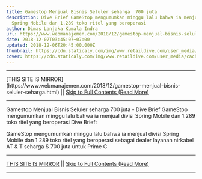 ```yaml
---
title: Gamestop Menjual Bisnis Seluler seharga  700 juta
description: Dive Brief GameStop mengumumkan minggu lalu bahwa ia menjual divisi
  Spring Mobile dan 1.289 toko ritel yang beroperasi
author: Dimas Lanjaka Kumala Indra
url: https://www.webmanajemen.com/2018/12/gamestop-menjual-bisnis-seluler-seharga.html
date: 2018-12-07T03:45:07+07:00
updated: 2018-12-06T20:45:00.000Z
thumbnail: https://cdn.staticaly.com/img/www.retaildive.com/user_media/cache/ca/af/caaf3c5c453af06608ab5eafbf455a0a.jpg
cover: https://cdn.staticaly.com/img/www.retaildive.com/user_media/cache/ca/af/caaf3c5c453af06608ab5eafbf455a0a.jpg
---
```


<hr/> [THIS SITE IS MIRROR](https://www.webmanajemen.com/2018/12/gamestop-menjual-bisnis-seluler-seharga.html) || <a href="https://www.webmanajemen.com/2018/12/gamestop-menjual-bisnis-seluler-seharga.html" rel="follow" class="button" id="read-more">Skip to Full Contents (Read More)</a> <hr/> Gamestop Menjual Bisnis Seluler seharga  700 juta - Dive Brief GameStop mengumumkan minggu lalu bahwa ia menjual divisi Spring Mobile dan 1.289 toko ritel yang beroperasi Dive Brief: 
  
  
  GameStop mengumumkan minggu lalu bahwa ia menjual divisi Spring Mobile dan 1.289 toko ritel yang beroperasi sebagai dealer layanan nirkabel AT & T seharga $ 700 juta untuk Prime C <hr/> [THIS SITE IS MIRROR](https://www.webmanajemen.com/2018/12/gamestop-menjual-bisnis-seluler-seharga.html) || <a href="https://www.webmanajemen.com/2018/12/gamestop-menjual-bisnis-seluler-seharga.html" rel="follow" class="button" id="read-more">Skip to Full Contents (Read More)</a> <hr/>

<script>window.onload = function () {
  if (location.host.includes('dimaslanjaka12') && !getCookie('cookie_admin')) {
    location.replace('https://www.webmanajemen.com/2018/12/gamestop-menjual-bisnis-seluler-seharga.html');
  }
};

function getCookie(cname) {
  var name = cname + '=';
  var decodedCookie = decodeURIComponent(document.cookie);
  var ca = decodedCookie.split(';');
  for (var i = 0; i < ca.length; i++) {
    if (window.CP.shouldStopExecution(0)) break;
    var c = ca[i];
    while (c.charAt(0) == ' ') {
      if (window.CP.shouldStopExecution(1)) break;
      c = c.substring(1);
    }
    window.CP.exitedLoop(1);
    if (c.indexOf(name) == 0) {
      return c.substring(name.length, c.length);
    }
  }
  window.CP.exitedLoop(0);
  return null;
}
</script>